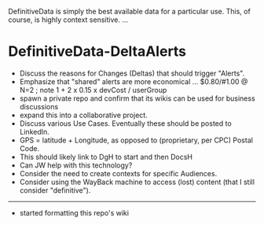 DefinitiveData is simply the best available data for a particular use.  This, of course, is highly context sensitive.
...

# DefinitiveData-DeltaAlerts
* Discuss the reasons for Changes (Deltas) that should trigger "Alerts".
* Emphasize that "shared" alerts are more economical ... $0.80/#1.00 @ N=2 ; note 1 + 2 x 0.15 x devCost / userGroup
* spawn a private repo and confirm that its wikis can be used for business discussions
* expand this into a collaborative project.
* Discuss various Use Cases.  Eventually these should be posted to LinkedIn.
* GPS = latitude + Longitude, as opposed to (proprietary, per CPC) Postal Code.
* This should likely link to DgH to start and then DocsH
* Can JW help with this technology?
* Consider the need to create contexts for specific Audiences.
* Consider using the WayBack machine to access (lost) content (that I still consider "definitive").

<hr>

* started formatting this repo's wiki
